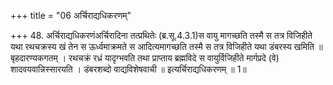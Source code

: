 +++
title = "06 अर्चिराद्यधिकरणम्"

+++
48. अर्चिराद्यधिकरणंअर्चिरादिना तत्प्रथितेः (ब्र.सू.4.3.1)स वायु मागच्छति तस्मै स तत्र विजिहीते यथा रथचक्रस्य खं तेन स ऊर्ध्वमाक्रमते स आदित्यमागच्छति तस्मै स तत्र विजिहीते यथा डंबरस्य खमिति ॥ बृहदारण्यकगतम् । रथचक्रं रध्रं यादृग्भवति तथा प्राप्ताय ब्रह्मविदे स वायुर्विजिहीते मार्गप्रदे (वे) शादवयवान्निस्सारयति । डंबरशब्दो वाद्यविशेषवाची ॥ इत्यर्चिराद्यधिकरणम् ॥ 1॥